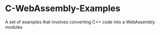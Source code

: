 # C-WebAssembly-Examples
A set of examples that involves converting C++ code into a WebAssembly modules

